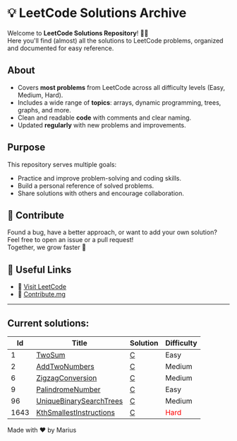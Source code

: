 # 💡 LeetCode Solutions Archive

Welcome to **LeetCode Solutions Repository**! 👨‍💻  
Here you'll find (almost) all the solutions to LeetCode problems, organized and documented for easy reference.

##  About

-  Covers **most problems** from LeetCode across all difficulty levels (Easy, Medium, Hard).
-  Includes a wide range of **topics**: arrays, dynamic programming, trees, graphs, and more.
-  Clean and readable **code** with comments and clear naming.
-  Updated **regularly** with new problems and improvements.

##  Purpose

This repository serves multiple goals:
-  Practice and improve problem-solving and coding skills.
-  Build a personal reference of solved problems.
-  Share solutions with others and encourage collaboration.

## 🙌 Contribute

Found a bug, have a better approach, or want to add your own solution?  
Feel free to open an issue or a pull request!  
Together, we grow faster 🚀

## 🔗 Useful Links

- 🧩 [Visit LeetCode](https://leetcode.com/)
- 🙌 [Contribute.mg](./CONTRIBUTING.md)
---

## Current solutions:
|    Id    |    Title    |    Solution    |    Difficulty    |  
| -------- | ----------- | -------------- | ---------------- |
|1| [TwoSum](https://leetcode.com/problems/two-sum/)| [C](./Solutions/TwoSum/C/sol.c)|Easy|
|2|[AddTwoNumbers](https://leetcode.com/problems/add-two-numbers/)|[C](./Solutions/AddTwoNumbers/C/sol.c)|Medium|
|6|[ZigzagConversion](https://leetcode.com/problems/zigzag-conversion/)|[C](./Solutions/ZigzagConversion/sol.c)|Medium|
|9|[PalindromeNumber](https://leetcode.com/problems/palindrome-number/)|[C](./Solutions/PalindromeNumber/sol.c)|Easy|
|96|[UniqueBinarySearchTrees](https://leetcode.com/problems/unique-binary-search-trees/)|[C](./Solutions/UniqueBinarySearchTrees/C/sol.c)|Medium|
|1643|[KthSmallestInstructions](https://leetcode.com/problems/kth-smallest-instructions/)|[C](./Solutions/KthSmallestInstructions/C/sol.c)|<span style="color:red">Hard</span>|

Made with ❤️ by Marius
